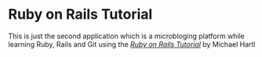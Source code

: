 # Ruby on Rails Tutorial

This is just the second application which is a microbloging platform while learning Ruby, Rails and Git using the [*Ruby on Rails Tutorial*](http://railstutorial.org) by Michael Hartl